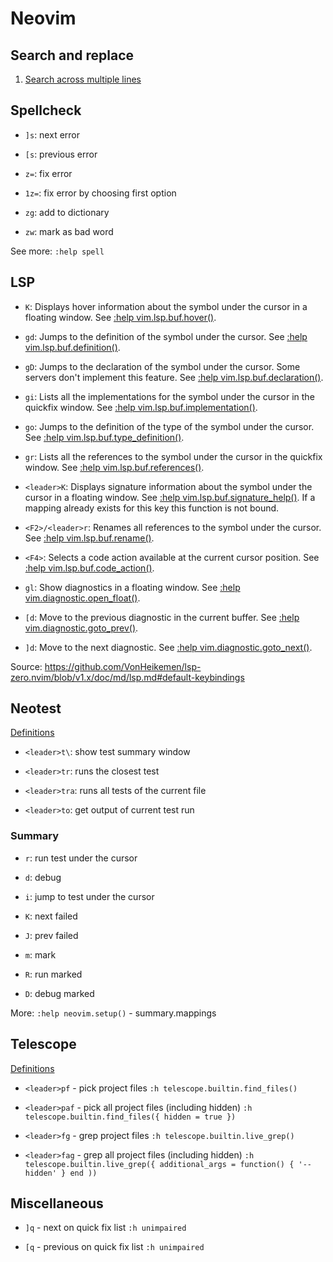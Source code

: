 # Neovim

## Search and replace

1. [Search across multiple lines](https://vim.fandom.com/wiki/Search_across_multiple_lines)

## Spellcheck

* `]s`: next error

* `[s`: previous error

* `z=`: fix error

* `1z=`: fix error by choosing first option

* `zg`: add to dictionary

* `zw`: mark as bad word

See more: `:help spell`

## LSP

* `K`: Displays hover information about the symbol under the cursor in a floating window. See [:help vim.lsp.buf.hover()](https://neovim.io/doc/user/lsp.html#vim.lsp.buf.hover()).

* `gd`: Jumps to the definition of the symbol under the cursor. See [:help vim.lsp.buf.definition()](https://neovim.io/doc/user/lsp.html#vim.lsp.buf.definition()).

* `gD`: Jumps to the declaration of the symbol under the cursor. Some servers don't implement this feature. See [:help vim.lsp.buf.declaration()](https://neovim.io/doc/user/lsp.html#vim.lsp.buf.declaration()).

* `gi`: Lists all the implementations for the symbol under the cursor in the quickfix window. See [:help vim.lsp.buf.implementation()](https://neovim.io/doc/user/lsp.html#vim.lsp.buf.implementation()).

* `go`: Jumps to the definition of the type of the symbol under the cursor. See [:help vim.lsp.buf.type_definition()](https://neovim.io/doc/user/lsp.html#vim.lsp.buf.type_definition()).

* `gr`: Lists all the references to the symbol under the cursor in the quickfix window. See [:help vim.lsp.buf.references()](https://neovim.io/doc/user/lsp.html#vim.lsp.buf.references()).

* `<leader>K`: Displays signature information about the symbol under the cursor in a floating window. See [:help vim.lsp.buf.signature_help()](https://neovim.io/doc/user/lsp.html#vim.lsp.buf.signature_help()). If a mapping already exists for this key this function is not bound.

* `<F2>/<leader>r`: Renames all references to the symbol under the cursor. See [:help vim.lsp.buf.rename()](https://neovim.io/doc/user/lsp.html#vim.lsp.buf.rename()).

* `<F4>`: Selects a code action available at the current cursor position. See [:help vim.lsp.buf.code_action()](https://neovim.io/doc/user/lsp.html#vim.lsp.buf.code_action()).

* `gl`: Show diagnostics in a floating window. See [:help vim.diagnostic.open_float()](https://neovim.io/doc/user/diagnostic.html#vim.diagnostic.open_float()).

* `[d`: Move to the previous diagnostic in the current buffer. See [:help vim.diagnostic.goto_prev()](https://neovim.io/doc/user/diagnostic.html#vim.diagnostic.goto_prev()).

* `]d`: Move to the next diagnostic. See [:help vim.diagnostic.goto_next()](https://neovim.io/doc/user/diagnostic.html#vim.diagnostic.goto_next()).

Source: https://github.com/VonHeikemen/lsp-zero.nvim/blob/v1.x/doc/md/lsp.md#default-keybindings

## Neotest

[Definitions](../dot_config/nvim/after/plugin/neotest.lua)

* `<leader>t\`: show test summary window

* `<leader>tr`: runs the closest test

* `<leader>tra`: runs all tests of the current file

* `<leader>to`: get output of current test run

### Summary

* `r`: run test under the cursor

* `d`: debug

* `i`: jump to test under the cursor

* `K`: next failed

* `J`: prev failed

* `m`: mark

* `R`: run marked

* `D`: debug marked

More: `:help neovim.setup()` - summary.mappings

## Telescope

[Definitions](../dot_config/nvim/after/plugin/telescope.lua)

* `<leader>pf` - pick project files `:h telescope.builtin.find_files()`

* `<leader>paf` - pick all project files (including hidden) `:h telescope.builtin.find_files({ hidden = true })`

* `<leader>fg` - grep project files `:h telescope.builtin.live_grep()`

* `<leader>fag` - grep all project files (including hidden) `:h telescope.builtin.live_grep({ additional_args = function() { '--hidden' } end ))`

## Miscellaneous

*  `]q` - next on quick fix list `:h unimpaired`

*  `[q` - previous on quick fix list  `:h unimpaired`

